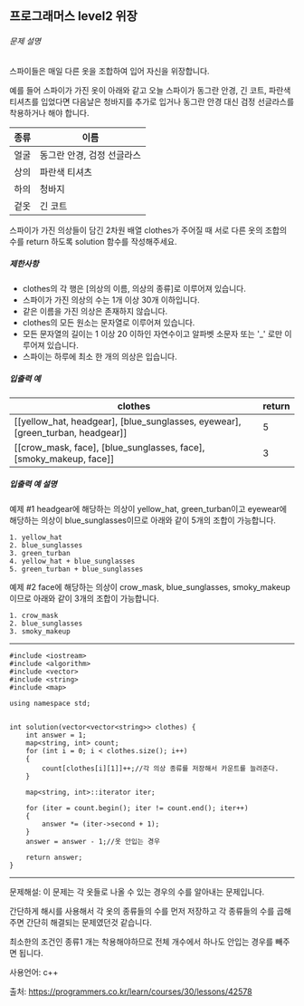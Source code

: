 ## 프로그래머스 level2 위장

###### 문제 설명

스파이들은 매일 다른 옷을 조합하여 입어 자신을 위장합니다.

예를 들어 스파이가 가진 옷이 아래와 같고 오늘 스파이가 동그란 안경, 긴 코트, 파란색 티셔츠를 입었다면 다음날은 청바지를 추가로 입거나 동그란 안경 대신 검정 선글라스를 착용하거나 해야 합니다.

| 종류 | 이름                       |
| ---- | -------------------------- |
| 얼굴 | 동그란 안경, 검정 선글라스 |
| 상의 | 파란색 티셔츠              |
| 하의 | 청바지                     |
| 겉옷 | 긴 코트                    |

스파이가 가진 의상들이 담긴 2차원 배열 clothes가 주어질 때 서로 다른 옷의 조합의 수를 return 하도록 solution 함수를 작성해주세요.

##### 제한사항

- clothes의 각 행은 [의상의 이름, 의상의 종류]로 이루어져 있습니다.
- 스파이가 가진 의상의 수는 1개 이상 30개 이하입니다.
- 같은 이름을 가진 의상은 존재하지 않습니다.
- clothes의 모든 원소는 문자열로 이루어져 있습니다.
- 모든 문자열의 길이는 1 이상 20 이하인 자연수이고 알파벳 소문자 또는 '_' 로만 이루어져 있습니다.
- 스파이는 하루에 최소 한 개의 의상은 입습니다.

##### 입출력 예

| clothes                                                      | return |
| ------------------------------------------------------------ | ------ |
| [[yellow_hat, headgear], [blue_sunglasses, eyewear], [green_turban, headgear]] | 5      |
| [[crow_mask, face], [blue_sunglasses, face], [smoky_makeup, face]] | 3      |

##### 입출력 예 설명

예제 #1
headgear에 해당하는 의상이 yellow_hat, green_turban이고 eyewear에 해당하는 의상이 blue_sunglasses이므로 아래와 같이 5개의 조합이 가능합니다.

```
1. yellow_hat
2. blue_sunglasses
3. green_turban
4. yellow_hat + blue_sunglasses
5. green_turban + blue_sunglasses
```

예제 #2
face에 해당하는 의상이 crow_mask, blue_sunglasses, smoky_makeup이므로 아래와 같이 3개의 조합이 가능합니다.

```
1. crow_mask
2. blue_sunglasses
3. smoky_makeup
```

___

```
#include <iostream>
#include <algorithm>
#include <vector>
#include <string>
#include <map>

using namespace std;


int solution(vector<vector<string>> clothes) {
	int answer = 1;
	map<string, int> count;
	for (int i = 0; i < clothes.size(); i++)
	{
		count[clothes[i][1]]++;//각 의상 종류를 저장해서 카운트를 늘려준다.
	}

	map<string, int>::iterator iter;
	
	for (iter = count.begin(); iter != count.end(); iter++)
	{
		answer *= (iter->second + 1);
	}
	answer = answer - 1;//옷 안입는 경우

	return answer;
}
```

___

문제해설: 이 문제는 각 옷들로 나올 수 있는 경우의 수를 알아내는 문제입니다.

간단하게 해시를 사용해서 각 옷의 종류들의 수를 먼저 저장하고 각 종류들의 수를 곱해주면 간단히 해결되는 문제였던것 같습니다. 

최소한의 조건인 종류1 개는 착용해야하므로 전체 개수에서 하나도 안입는 경우를 빼주면 됩니다.



사용언어: c++

출처: https://programmers.co.kr/learn/courses/30/lessons/42578
